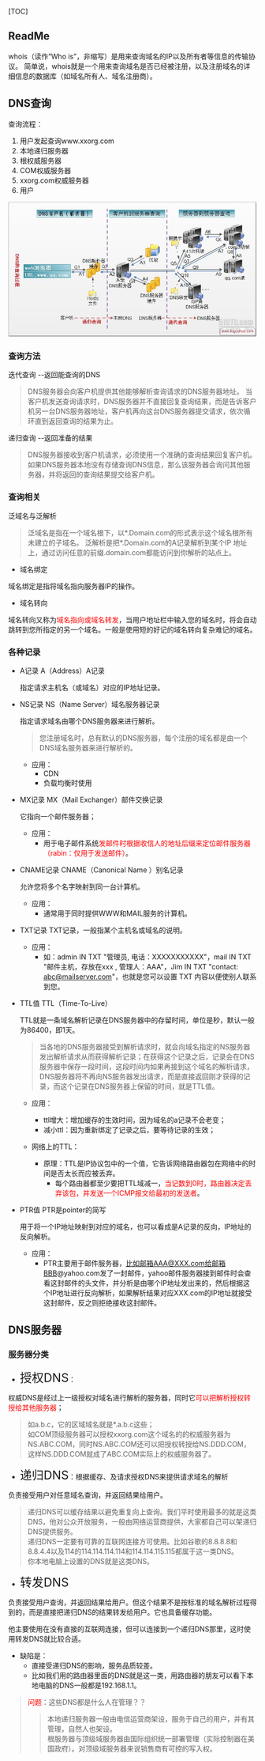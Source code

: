[TOC]


## ReadMe
whois（读作“Who is”，非缩写）是用来查询域名的IP以及所有者等信息的传输协议。
简单说，whois就是一个用来查询域名是否已经被注册，以及注册域名的详细信息的数据库（如域名所有人、域名注册商）。


## DNS查询

查询流程：
1. 用户发起查询www.xxorg.com
2. 本地递归服务器
3. 根权威服务器
4. COM权威服务器
5. xxorg.com权威服务器
6. 用户
  
![这是一张图片](img/dns-requestFlow.png)


### 查询方法

迭代查询 --返回能查询的DNS
> DNS服务器会向客户机提供其他能够解析查询请求的DNS服务器地址。
> 当客户机发送查询请求时，DNS服务器并不直接回复查询结果，而是告诉客户机另一台DNS服务器地址，客户机再向这台DNS服务器提交请求，依次循环直到返回查询的结果为止。

递归查询  --返回准备的结果
> DNS服务器接收到客户机请求，必须使用一个准确的查询结果回复客户机。
> 如果DNS服务器本地没有存储查询DNS信息，那么该服务器会询问其他服务器，并将返回的查询结果提交给客户机。



### 查询相关

泛域名与泛解析 
> 泛域名是指在一个域名根下，以*.Domain.com的形式表示这个域名根所有未建立的子域名。 
> 泛解析是把*.Domain.com的A记录解析到某个IP 地址上，通过访问任意的前缀.domain.com都能访问到你解析的站点上。 


- 域名绑定

域名绑定是指将域名指向服务器IP的操作。 


- 域名转向

域名转向又称为<font color=red>域名指向或域名转发</font>，当用户地址栏中输入您的域名时，将会自动跳转到您所指定的另一个域名。一般是使用短的好记的域名转向复杂难记的域名。




### 各种记录
- A记录 A（Address）A记录

	指定请求主机名（或域名）对应的IP地址记录。



- NS记录 NS（Name Server）域名服务器记录

	指定请求域名由哪个DNS服务器来进行解析。 

	> 您注册域名时，总有默认的DNS服务器，每个注册的域名都是由一个DNS域名服务器来进行解析的。 

	- 应用：
		- CDN
		- 负载均衡时使用



- MX记录 MX（Mail Exchanger）邮件交换记录

	它指向一个邮件服务器；
	
	- 应用：
		- 用于电子邮件系统<font color=red>发邮件时根据收信人的地址后缀来定位邮件服务器（rabin：仅用于发送邮件）</font>。



- CNAME记录 CNAME（Canonical Name ）别名记录<br>

	允许您将多个名字映射到同一台计算机。
	
	- 应用：
		- 通常用于同时提供WWW和MAIL服务的计算机。 



- TXT记录 
	TXT记录，一般指某个主机名或域名的说明。

	- 应用：
		- 如：admin IN TXT "管理员, 电话：XXXXXXXXXXX"，mail IN TXT "邮件主机，存放在xxx , 管理人：AAA"，Jim IN TXT "contact: abc@mailserver.com"，也就是您可以设置 TXT 内容以便使别人联系到您。 




- TTL值 TTL（Time-To-Live）

	TTL就是一条域名解析记录在DNS服务器中的存留时间，单位是秒，默认一般为86400，即1天。
	
	> 当各地的DNS服务器接受到解析请求时，就会向域名指定的NS服务器发出解析请求从而获得解析记录；在获得这个记录之后，记录会在DNS服务器中保存一段时间，这段时间内如果再接到这个域名的解析请求，DNS服务器将不再向NS服务器发出请求，而是直接返回刚才获得的记录，而这个记录在DNS服务器上保留的时间，就是TTL值。<br>
	
	- 应用：<br>
		- ttl增大：增加缓存的生效时间，因为域名的a记录不会老变；<br>
		- 减小ttl：因为重新绑定了记录之后，要等待记录的生效；<br>
		

	- 网络上的TTL：
		- 原理：TTL是IP协议包中的一个值，它告诉网络路由器包在网络中的时间是否太长而应被丢弃。	
			- 每个路由器都至少要把TTL域减一，<font color=red>当记数到0时，路由器决定丢弃该包，并发送一个ICMP报文给最初的发送者</font>。

	

 
- PTR值 PTR是pointer的简写

	用于将一个IP地址映射到对应的域名，也可以看成是A记录的反向，IP地址的反向解析。 

	- 应用：
		- PTR主要用于邮件服务器，比如邮箱AAA@XXX.com给邮箱BBB@yahoo.com发了一封邮件，yahoo邮件服务器接到邮件时会查看这封邮件的头文件，并分析是由哪个IP地址发出来的，然后根据这个IP地址进行反向解析，如果解析结果对应XXX.com的IP地址就接受这封邮件，反之则拒绝接收这封邮件。 



## DNS服务器

### 服务器分类
- <font size=5>授权DNS</font>：

权威DNS是经过上一级授权对域名进行解析的服务器，同时它<font color=red>可以把解析授权转授给其他服务器</font>；

> 如a.b.c，它的区域域名就是*.a.b.c这些；<br>
> 如COM顶级服务器可以授权xxorg.com这个域名的的权威服务器为NS.ABC.COM，同时NS.ABC.COM还可以把授权转授给NS.DDD.COM，这样NS.DDD.COM就成了ABC.COM实际上的权威服务器了。<br>



- <font size=5>递归DNS</font>：根据缓存、及请求授权DNS来提供请求域名的解析

负责接受用户对任意域名查询，并返回结果给用户。

> 递归DNS可以缓存结果以避免重复向上查询。我们平时使用最多的就是这类DNS，他对公众开放服务，一般由网络运营商提供，大家都自己可以架递归DNS提供服务。<br>
> 递归DNS一定要有可靠的互联网连接方可使用。比如谷歌的8.8.8.8和8.8.4.4以及114的114.114.114.114和114.114.115.115都属于这一类DNS。<br>
> 你本地电脑上设置的DNS就是这类DNS。<br>


- <font size=5>转发DNS</font>

负责接受用户查询，并返回结果给用户。但这个结果不是按标准的域名解析过程得到的，而是直接把递归DNS的结果转发给用户。它也具备缓存功能。

他主要使用在没有直接的互联网连接，但可以连接到一个递归DNS那里，这时使用转发DNS就比较合适。

- 缺陷是：
	- 直接受递归DNS的影响，服务品质较差。
	- 比如我们用的路由器里面的DNS就是这一类，用路由器的朋友可以看下本地电脑的DNS一般都是192.168.1.1。



> <font color=red>问题</font>：这些DNS都是什么人在管理？？
>> 本地递归服务器一般由电信运营商架设，服务于自己的用户，并有其管理，自然人也架设。<br>
>> 根服务器与顶级域服务器由国际组织统一部署管理（实际控制器在美国政府）。对顶级域服务器来说销售商有可控的写入权。<br>

